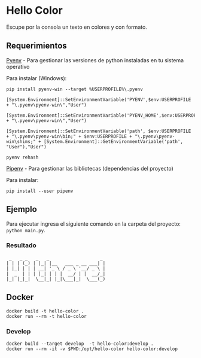 # Hello Color

Escupe por la consola un texto en colores y con formato.

## Requerimientos

[Pyenv](https://github.com/pyenv/pyenv#installation) - Para gestionar las versiones de python instaladas en tu sistema operativo

Para instalar (Windows):

```
pip install pyenv-win --target %USERPROFILE%\.pyenv

[System.Environment]::SetEnvironmentVariable('PYENV',$env:USERPROFILE + "\.pyenv\pyenv-win\","User")

[System.Environment]::SetEnvironmentVariable('PYENV_HOME',$env:USERPROFILE + "\.pyenv\pyenv-win\","User")

[System.Environment]::SetEnvironmentVariable('path', $env:USERPROFILE + "\.pyenv\pyenv-win\bin;" + $env:USERPROFILE + "\.pyenv\pyenv-win\shims;" + [System.Environment]::GetEnvironmentVariable('path', "User"),"User")

pyenv rehash
```

[Pipenv](https://pipenv.pypa.io/en/latest/) - Para gestionar las bibliotecas (dependencias del proyecto)

Para instalar:

```
pip install --user pipenv
```

## Ejemplo

Para ejecutar ingresa el siguiente comando  en la carpeta del proyecto: `python main.py`.

### Resultado

```
 _   _ _   _   _                   _ 
| | | (_) | |_| |__   ___ _ __ ___| |
| |_| | | | __| '_ \ / _ \ '__/ _ \ |
|  _  | | | |_| | | |  __/ | |  __/_|
|_| |_|_|  \__|_| |_|\___|_|  \___(_)

```

## Docker

    docker build -t hello-color .
    docker run --rm -t hello-color

### Develop

    docker build --target develop  -t hello-color:develop .
    docker run --rm -it -v $PWD:/opt/hello-color hello-color:develop

